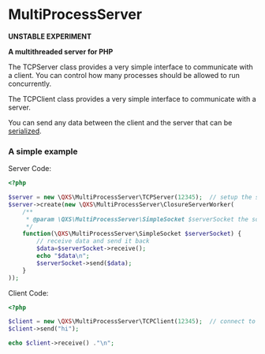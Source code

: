 MultiProcessServer
==================

**UNSTABLE EXPERIMENT**

**A multithreaded server for PHP**

The TCPServer class provides a very simple interface to communicate with a client. You can control how many processes should be allowed to run concurrently.

The TCPClient class provides a very simple interface to communicate with a server.

You can send any data between the client and the server that can be [serialized][serialize].


### A simple example

Server Code:
```php
<?php

$server = new \QXS\MultiProcessServer\TCPServer(12345);  // setup the server for 127.0.0.1 on port 12345
$server->create(new \QXS\MultiProcessServer\ClosureServerWorker(
    /**
     * @param \QXS\MultiProcessServer\SimpleSocket $serverSocket the socket to communicate with the client
     */
    function(\QXS\MultiProcessServer\SimpleSocket $serverSocket) {
        // receive data and send it back
        $data=$serverSocket->receive();
        echo "$data\n";
        $serverSocket->send($data);
    }
));
```

Client Code:
```php
<?php

$client = new \QXS\MultiProcessServer\TCPClient(12345);  // connect to 127.0.0.1 on port 12345
$client->send("hi");

echo $client->receive() ."\n";
```




  [serialize]: http://php.net/serialize
